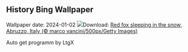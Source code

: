 ## History Bing Wallpaper
Wallpaper date: 2024-01-02
![](https://www.bing.com/th?id=OHR.SleepingFox_EN-CA4697579541_UHD.jpg&w=1000)Download: [Red fox sleeping in the snow, Abruzzo, Italy (© marco vancini/500px/Getty Images)](https://www.bing.com/th?id=OHR.SleepingFox_EN-CA4697579541_UHD.jpg)

Auto get programm by LtgX
